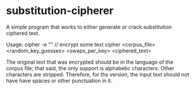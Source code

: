 substitution-cipherer
=====================

A simple program that works to either generate or crack substitution ciphered text.

Usage:  cipher -e "<plain text>"   // encrypt some text
        cipher <corpus_file> <random_key_guesses> <swaps_per_key> <ciphered_text>

The original text that was encrypted should be in the language of the corpus file; that said, the only support is
alphabetic characters.  Other characters are stripped.  Therefore, for ths version, the input text should not have
have spaces or other punctuation in it.
